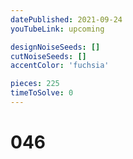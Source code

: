 ```yaml
---
datePublished: 2021-09-24
youTubeLink: upcoming

designNoiseSeeds: []
cutNoiseSeeds: []
accentColor: 'fuchsia'

pieces: 225
timeToSolve: 0
---
```


# 046
